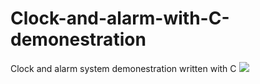 # Clock-and-alarm-with-C-demonestration
Clock and alarm system demonestration written with C 
<img src="https://static.javatpoint.com/tutorial/computer-graphics/images/computer-graphics-program7.jpg">
